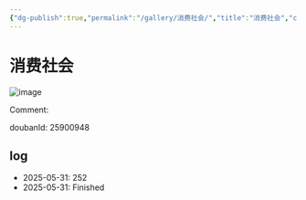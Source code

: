 ```yaml
---
{"dg-publish":true,"permalink":"/gallery/消费社会/","title":"消费社会","created":"2025-06-16T14:31:18.268+08:00"}
---
```



# 消费社会

![image](https://hiraeth-picbed.oss-cn-beijing.aliyuncs.com/20250531153903.webp)

Comment: 



doubanId: 25900948

## log

- 2025-05-31: 252
- 2025-05-31: Finished
